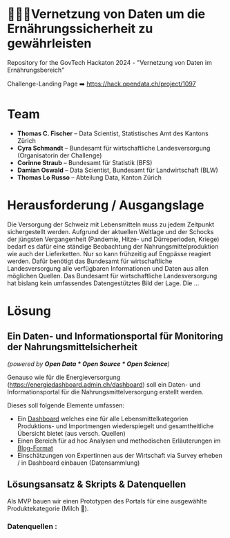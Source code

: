 # 🥛🍞🥗Vernetzung von Daten um die Ernährungssicherheit zu gewährleisten

Repository for the GovTech Hackaton 2024 - "Vernetzung von Daten im Ernährungsbereich"

Challenge-Landing Page ➡️ https://hack.opendata.ch/project/1097

# Team
- **Thomas C. Fischer** – Data Scientist, Statistisches Amt des Kantons Zürich 
- **Cyra Schmandt** – Bundesamt für wirtschaftliche Landesversorgung (Organisatorin der Challenge)
- **Corinne Straub** – Bundesamt für Statistik (BFS)
- **Damian Oswald** – Data Scientist, Bundesamt für Landwirtschaft (BLW)
- **Thomas Lo Russo** – Abteilung Data, Kanton Zürich

# Herausforderung / Ausgangslage
Die Versorgung der Schweiz mit Lebensmitteln muss zu jedem Zeitpunkt sichergestellt werden. Aufgrund der aktuellen Weltlage und der Schocks der jüngsten Vergangenheit (Pandemie, Hitze- und Dürreperioden, Kriege) bedarf es dafür eine ständige Beobachtung der Nahrungsmittelproduktion wie auch der Lieferketten. Nur so kann frühzeitig auf Engpässe reagiert werden. Dafür benötigt das Bundesamt für wirtschaftliche Landesversorgung alle verfügbaren Informationen und Daten aus allen möglichen Quellen. Das Bundesamt für wirtschaftliche Landesversorgung hat bislang kein umfassendes Datengestütztes Bild der Lage. Die ... 

# Lösung

## Ein Daten- und Informationsportal für Monitoring der Nahrungsmittelsicherheit 
*(powered by __Open Data * Open Source * Open Science__)*

Genauso wie für die Energieversorgung (https://energiedashboard.admin.ch/dashboard) soll ein Daten- und Informationsportal für die Nahrungsmittelversorgung erstellt werden. 

Dieses soll folgende Elemente umfassen: 

- Ein [Dashboard](https://thomas-caspar-fischer.github.io/hackaton24_17_foodsupply/dashboard.html) welches eine für alle Lebensmittelkategorien Produktions- und Importmengen wiederspiegelt und gesamtheitliche Übersicht bietet (aus versch. Quellen)
- Einen Bereich für ad hoc Analysen und methodischen Erläuterungen im [Blog-Format](https://thomas-caspar-fischer.github.io/hackaton24_17_foodsupply/blog.html)
- Einschätzungen von Expertinnen aus der Wirtschaft via Survey erheben / in Dashboard einbauen (Datensammlung)

## Lösungsansatz & Skripts & Datenquellen
Als MVP bauen wir einen Prototypen des Portals für eine ausgewählte Produktekategorie (Milch 🥛). 

### Datenquellen : 

